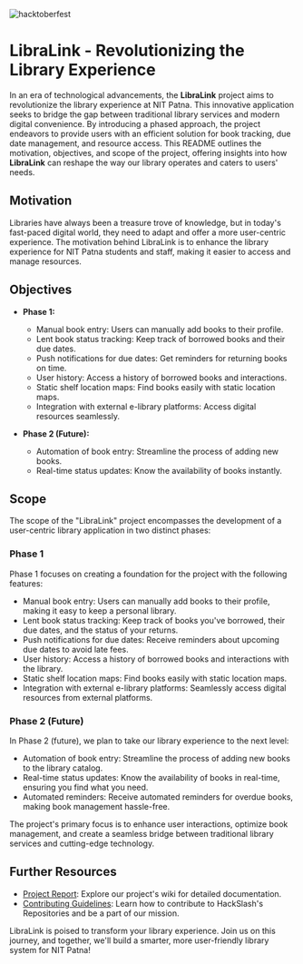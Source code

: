 ![hacktoberfest](https://img.shields.io/badge/hacktoberfest-green?style=flat)
# LibraLink - Revolutionizing the Library Experience

In an era of technological advancements, the **LibraLink** project aims to revolutionize the library experience at NIT Patna. This innovative application seeks to bridge the gap between traditional library services and modern digital convenience. By introducing a phased approach, the project endeavors to provide users with an efficient solution for book tracking, due date management, and resource access. This README outlines the motivation, objectives, and scope of the project, offering insights into how **LibraLink** can reshape the way our library operates and caters to users' needs.

## Motivation

Libraries have always been a treasure trove of knowledge, but in today's fast-paced digital world, they need to adapt and offer a more user-centric experience. The motivation behind LibraLink is to enhance the library experience for NIT Patna students and staff, making it easier to access and manage resources.

## Objectives

- **Phase 1:**
  - Manual book entry: Users can manually add books to their profile.
  - Lent book status tracking: Keep track of borrowed books and their due dates.
  - Push notifications for due dates: Get reminders for returning books on time.
  - User history: Access a history of borrowed books and interactions.
  - Static shelf location maps: Find books easily with static location maps.
  - Integration with external e-library platforms: Access digital resources seamlessly.

- **Phase 2 (Future):**
  - Automation of book entry: Streamline the process of adding new books.
  - Real-time status updates: Know the availability of books instantly.

## Scope

The scope of the "LibraLink" project encompasses the development of a user-centric library application in two distinct phases:

### Phase 1

Phase 1 focuses on creating a foundation for the project with the following features:

- Manual book entry: Users can manually add books to their profile, making it easy to keep a personal library.
- Lent book status tracking: Keep track of books you've borrowed, their due dates, and the status of your returns.
- Push notifications for due dates: Receive reminders about upcoming due dates to avoid late fees.
- User history: Access a history of borrowed books and interactions with the library.
- Static shelf location maps: Find books easily with static location maps.
- Integration with external e-library platforms: Seamlessly access digital resources from external platforms.

### Phase 2 (Future)

In Phase 2 (future), we plan to take our library experience to the next level:

- Automation of book entry: Streamline the process of adding new books to the library catalog.
- Real-time status updates: Know the availability of books in real-time, ensuring you find what you need.
- Automated reminders: Receive automated reminders for overdue books, making book management hassle-free.

The project's primary focus is to enhance user interactions, optimize book management, and create a seamless bridge between traditional library services and cutting-edge technology.

## Further Resources

- [Project Report](https://docs.google.com/document/d/1uUZW3FmxIXVCHnYtjNlyq6qj5n0Owtyw7LWUReKvxFw/edit?usp=sharing): Explore our project's wiki for detailed documentation.
- [Contributing Guidelines](https://github.com/HackSlashNITP/hackslash-contrib/blob/main/CONTRIBUTING.md): Learn how to contribute to HackSlash's Repositories and be a part of our mission.

LibraLink is poised to transform your library experience. Join us on this journey, and together, we'll build a smarter, more user-friendly library system for NIT Patna!
